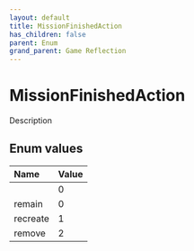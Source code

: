 ```yaml
---
layout: default
title: MissionFinishedAction
has_children: false
parent: Enum
grand_parent: Game Reflection
---
```

# MissionFinishedAction
Description 

## Enum values

| Name | Value |
|:----------|:--------------|
|  | 0 |
| remain | 0 |
| recreate | 1 |
| remove | 2 |

